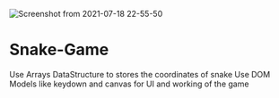 ![Screenshot from 2021-07-18 22-55-50](https://user-images.githubusercontent.com/46312382/126076578-95dc5d47-f149-44d3-b77c-7ad6adfde187.png)
# Snake-Game
Use Arrays DataStructure to stores the coordinates of snake
Use DOM Models like keydown and canvas for UI and working of the game
